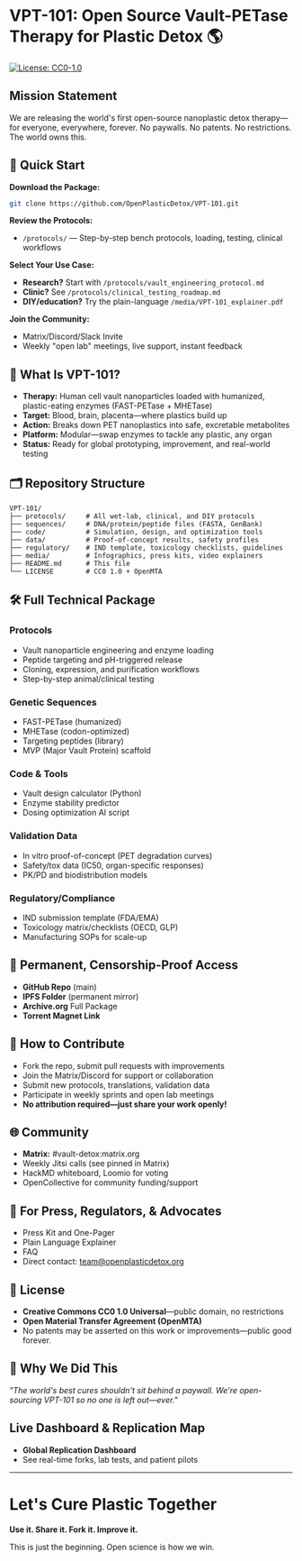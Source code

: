 # VPT-101: Open Source Vault-PETase Therapy for Plastic Detox 🌎

[![License: CC0-1.0](https://licensebuttons.net/p/zero/1.0/80x15.png)](http://creativecommons.org/publicdomain/zero/1.0/)

## Mission Statement
We are releasing the world's first open-source nanoplastic detox therapy—for everyone, everywhere, forever. No paywalls. No patents. No restrictions. The world owns this.

## 🚀 Quick Start

**Download the Package:**
```bash
git clone https://github.com/OpenPlasticDetox/VPT-101.git
```

**Review the Protocols:**
- `/protocols/` — Step-by-step bench protocols, loading, testing, clinical workflows

**Select Your Use Case:**
- **Research?** Start with `/protocols/vault_engineering_protocol.md`
- **Clinic?** See `/protocols/clinical_testing_roadmap.md`
- **DIY/education?** Try the plain-language `/media/VPT-101_explainer.pdf`

**Join the Community:**
- Matrix/Discord/Slack Invite
- Weekly "open lab" meetings, live support, instant feedback

## 🧬 What Is VPT-101?

- **Therapy:** Human cell vault nanoparticles loaded with humanized, plastic-eating enzymes (FAST-PETase + MHETase)
- **Target:** Blood, brain, placenta—where plastics build up
- **Action:** Breaks down PET nanoplastics into safe, excretable metabolites
- **Platform:** Modular—swap enzymes to tackle any plastic, any organ
- **Status:** Ready for global prototyping, improvement, and real-world testing

## 🗂️ Repository Structure

```
VPT-101/
├── protocols/     # All wet-lab, clinical, and DIY protocols
├── sequences/     # DNA/protein/peptide files (FASTA, GenBank)
├── code/          # Simulation, design, and optimization tools
├── data/          # Proof-of-concept results, safety profiles
├── regulatory/    # IND template, toxicology checklists, guidelines
├── media/         # Infographics, press kits, video explainers
├── README.md      # This file
└── LICENSE        # CC0 1.0 + OpenMTA
```

## 🛠️ Full Technical Package

### Protocols
- Vault nanoparticle engineering and enzyme loading
- Peptide targeting and pH-triggered release
- Cloning, expression, and purification workflows
- Step-by-step animal/clinical testing

### Genetic Sequences
- FAST-PETase (humanized)
- MHETase (codon-optimized)
- Targeting peptides (library)
- MVP (Major Vault Protein) scaffold

### Code & Tools
- Vault design calculator (Python)
- Enzyme stability predictor
- Dosing optimization AI script

### Validation Data
- In vitro proof-of-concept (PET degradation curves)
- Safety/tox data (IC50, organ-specific responses)
- PK/PD and biodistribution models

### Regulatory/Compliance
- IND submission template (FDA/EMA)
- Toxicology matrix/checklists (OECD, GLP)
- Manufacturing SOPs for scale-up

## 🔗 Permanent, Censorship-Proof Access

- **GitHub Repo** (main)
- **IPFS Folder** (permanent mirror)
- **Archive.org** Full Package
- **Torrent Magnet Link**

## 🤝 How to Contribute

- Fork the repo, submit pull requests with improvements
- Join the Matrix/Discord for support or collaboration
- Submit new protocols, translations, validation data
- Participate in weekly sprints and open lab meetings
- **No attribution required—just share your work openly!**

## 🌐 Community

- **Matrix:** #vault-detox:matrix.org
- Weekly Jitsi calls (see pinned in Matrix)
- HackMD whiteboard, Loomio for voting
- OpenCollective for community funding/support

## 📣 For Press, Regulators, & Advocates

- Press Kit and One-Pager
- Plain Language Explainer
- FAQ
- Direct contact: team@openplasticdetox.org

## 📝 License

- **Creative Commons CC0 1.0 Universal**—public domain, no restrictions
- **Open Material Transfer Agreement (OpenMTA)**
- No patents may be asserted on this work or improvements—public good forever.

## 👑 Why We Did This

*"The world's best cures shouldn't sit behind a paywall. We're open-sourcing VPT-101 so no one is left out—ever."*

## Live Dashboard & Replication Map

- **Global Replication Dashboard**
- See real-time forks, lab tests, and patient pilots

---

# Let's Cure Plastic Together

**Use it. Share it. Fork it. Improve it.**

This is just the beginning. Open science is how we win. 